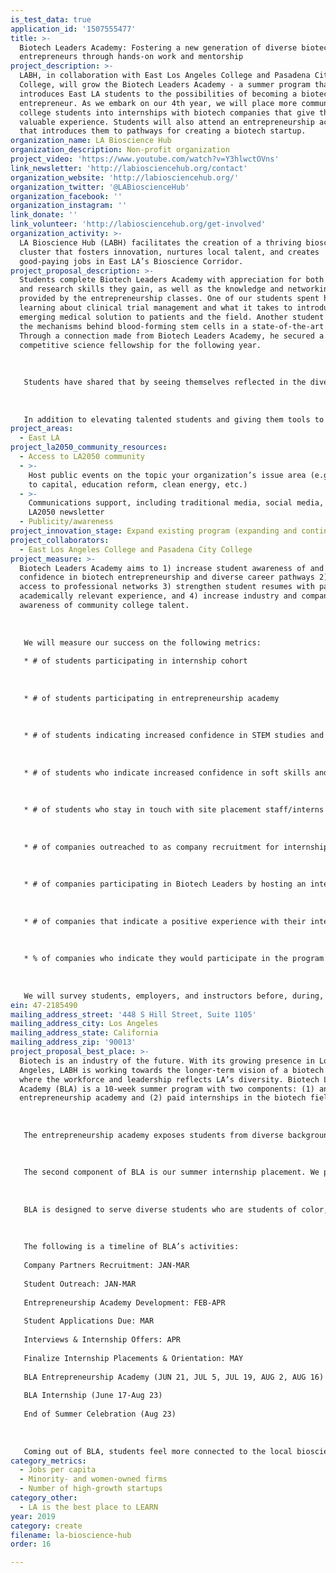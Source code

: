 ```yaml
---
is_test_data: true
application_id: '1507555477'
title: >-
  Biotech Leaders Academy: Fostering a new generation of diverse biotech
  entrepreneurs through hands-on work and mentorship
project_description: >-
  LABH, in collaboration with East Los Angeles College and Pasadena City
  College, will grow the Biotech Leaders Academy - a summer program that
  introduces East LA students to the possibilities of becoming a biotech
  entrepreneur. As we embark on our 4th year, we will place more community
  college students into internships with biotech companies that give them
  valuable experience. Students will also attend an entrepreneurship academy
  that introduces them to pathways for creating a biotech startup.
organization_name: LA Bioscience Hub
organization_description: Non-profit organization
project_video: 'https://www.youtube.com/watch?v=Y3hlwctOVns'
link_newsletter: 'http://labiosciencehub.org/contact'
organization_website: 'http://labiosciencehub.org/'
organization_twitter: '@LABioscienceHub'
organization_facebook: ''
organization_instagram: ''
link_donate: ''
link_volunteer: 'http://labiosciencehub.org/get-involved'
organization_activity: >-
  LA Bioscience Hub (LABH) facilitates the creation of a thriving bioscience
  cluster that fosters innovation, nurtures local talent, and creates
  good-paying jobs in East LA’s Bioscience Corridor.
project_proposal_description: >-
  Students complete Biotech Leaders Academy with appreciation for both the lab
  and research skills they gain, as well as the knowledge and networking
  provided by the entrepreneurship classes. One of our students spent her summer
  learning about clinical trial management and what it takes to introduce an
  emerging medical solution to patients and the field. Another student studied
  the mechanisms behind blood-forming stem cells in a state-of-the-art lab.
  Through a connection made from Biotech Leaders Academy, he secured a
  competitive science fellowship for the following year.
   
   
   
   Students have shared that by seeing themselves reflected in the diverse set of guest speakers in the entrepreneurship academy, they were affirmed in their future career goals — some broadening their view of opportunities, and some reinforcing their specific interests.
   
   
   
   In addition to elevating talented students and giving them tools to flourish in the field, Biotech Leaders Academy supports the growth and success of bioscience start-ups — which we want to see be successful here in LA. One of our company partners was apprehensive when we first approached them. When they worked with one of our students, they were so impressed that they asked to have two interns the following year. Within the industry, we have continued to increase awareness about the talent and creativity that community college students can bring to companies and research.
project_areas:
  - East LA
project_la2050_community_resources:
  - Access to LA2050 community
  - >-
    Host public events on the topic your organization’s issue area (e.g. access
    to capital, education reform, clean energy, etc.) 
  - >-
    Communications support, including traditional media, social media, and
    LA2050 newsletter
  - Publicity/awareness
project_innovation_stage: Expand existing program (expanding and continuing ongoing successful projects)
project_collaborators:
  - East Los Angeles College and Pasadena City College
project_measure: >-
  Biotech Leaders Academy aims to 1) increase student awareness of and
  confidence in biotech entrepreneurship and diverse career pathways 2) improve
  access to professional networks 3) strengthen student resumes with paid,
  academically relevant experience, and 4) increase industry and company
  awareness of community college talent. 
   
   
   
   We will measure our success on the following metrics: 
   
   * # of students participating in internship cohort
   
   
   
   * # of students participating in entrepreneurship academy
   
   
   
   * # of students indicating increased confidence in STEM studies and work place skills & abilities (post-program survey)
   
   
   
   * # of students who indicate increased confidence in soft skills and awareness of self (post-program survey)
   
   
   
   * # of students who stay in touch with site placement staff/interns or other students post program
   
   
   
   * # of companies outreached to as company recruitment for internship placements
   
   
   
   * # of companies participating in Biotech Leaders by hosting an intern
   
   
   
   * # of companies that indicate a positive experience with their intern (post-program survey)
   
   
   
   * % of companies who indicate they would participate in the program again (post-program survey)
   
   
   
   We will survey students, employers, and instructors before, during, and after the program. In addition, we will gather feedback through group and one-on-one discussions.
ein: 47-2185490
mailing_address_street: '448 S Hill Street, Suite 1105'
mailing_address_city: Los Angeles
mailing_address_state: California
mailing_address_zip: '90013'
project_proposal_best_place: >-
  Biotech is an industry of the future. With its growing presence in Los
  Angeles, LABH is working towards the longer-term vision of a biotech industry
  where the workforce and leadership reflects LA’s diversity. Biotech Leaders
  Academy (BLA) is a 10-week summer program with two components: (1) an
  entrepreneurship academy and (2) paid internships in the biotech field. 
   
   
   
   The entrepreneurship academy exposes students from diverse backgrounds to the spectrum of career pathways and helps them understand the power and potential of their bioscience-related degree. We cultivate LA’s next generation of local bioscience company founders, CEOs, COOs, and CTOs. We foster entrepreneurship through learning modules that cover a variety of topics, including tech transfer, moving research from the lab to commercialization, securing capital, and building a team for success. Students meet local entrepreneurs and get connected to networks and resources to ensure their success here in LA.
   
   
   
   The second component of BLA is our summer internship placement. We pair students with paid industry internships at growing biotech companies to provide them hands-on work experience in this competitive field. LABH and participating biotech companies jointly fund student compensation, ensuring meaningful industry engagement and enabling a broad spectrum of firms to participate.
   
   
   
   BLA is designed to serve diverse students who are students of color, immigrants, women, and/or from low-income communities. These populations are prominent in Los Angeles economy and culture yet are not reflected in the growing biotech industry’s leadership. We ensure that our program’s opportunity is reaching our target demographics by partnering with each community college's Math, Engineering, and Science Achievement (MESA) program, which supports students from populations underrepresented in STEM. Across our 2016, 2017, and 2018 cohorts, 97% of BLA participants were students of color, 75% were first-generation students, 44% were women, and 16% were DACA recipients.
   
   
   
   The following is a timeline of BLA’s activities: 
   
   Company Partners Recruitment: JAN-MAR
   
   Student Outreach: JAN-MAR
   
   Entrepreneurship Academy Development: FEB-APR
   
   Student Applications Due: MAR
   
   Interviews & Internship Offers: APR
   
   Finalize Internship Placements & Orientation: MAY
   
   BLA Entrepreneurship Academy (JUN 21, JUL 5, JUL 19, AUG 2, AUG 16)
   
   BLA Internship (June 17-Aug 23) 
   
   End of Summer Celebration (Aug 23)
   
   
   
   Coming out of BLA, students feel more connected to the local bioscience industry and confident about their future in it, including as entrepreneurs. The internship experience and entrepreneurship training our students receive is catalytic to their career and academic studies. Our program alumni go on to pursue advanced opportunities, including fellowships, large company internships, and research positions. BLA truly nurtures and expands our region’s entrepreneurial and innovation economy and helps to make LA the best place to create.
category_metrics:
  - Jobs per capita
  - Minority- and women-owned firms
  - Number of high-growth startups
category_other:
  - LA is the best place to LEARN
year: 2019
category: create
filename: la-bioscience-hub
order: 16

---
```

